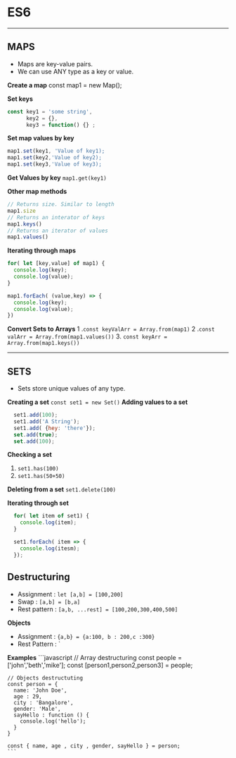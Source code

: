 # ES6
<hr>

## MAPS

* Maps are key-value pairs.
* We can use ANY type as a key or value.

**Create a map**
const map1 = new Map();

**Set keys**
```javascript
const key1 = 'some string',
      key2 = {},
      key3 = function() {} ;
```
**Set map values by key**
```javascript
map1.set(key1, 'Value of key1);
map1.set(key2,'Value of key2);
map1.set(key3,'Value of key3);
```
**Get Values by key**
`map1.get(key1)`

**Other map methods**
```javascript
// Returns size. Similar to length
map1.size
// Returns an interator of keys
map1.keys() 
// Returns an iterator of values
map1.values()
```
**Iterating through maps**
```javascript
for( let [key,value] of map1) {
  console.log(key);
  console.log(value);
}

map1.forEach( (value,key) => {
  console.log(key);
  console.log(value);
})
```

**Convert Sets to Arrays**
1 .`const keyValArr = Array.from(map1)`
2 .`const valArr = Array.from(map1.values())`
3. `const keyArr = Array.from(map1.keys())`

<hr>

## SETS

* Sets store unique values of any type.

**Creating a set**
`const set1 = new Set()`
**Adding values to a set**
```javascript
  set1.add(100);
  set1.add('A String');
  set1.add( {hey: 'there'});
  set.add(true);
  set.add(100);
```
**Checking a set**
1. `set1.has(100)`
2. `set1.has(50+50)`

**Deleting from a set**
`set1.delete(100)`

**Iterating through set**
```javascript
  for( let item of set1) {
    console.log(item);
  }

  set1.forEach( item => {
    console.log(itesm);
  });
```

## Destructuring

 * Assignment   : `let [a,b] = [100,200]`
 * Swap         : `[a,b] = [b,a]`
 * Rest pattern : `[a,b, ...rest] = [100,200,300,400,500]`
 
 **Objects**
 * Assignment : `{a,b} = {a:100, b : 200,c :300}`
 * Rest Pattern : `

 **Examples**
    ```javascript
    // Array destructuring
    const people = ['john','beth','mike'];
    const [person1,person2,person3] = people;

    // Objects destructuting
    const person = {
      name: 'John Doe',
      age : 29,
      city : 'Bangalore',
      gender: 'Male',
      sayHello : function () {
        console.log('hello');
      }
    }

    const { name, age , city , gender, sayHello } = person;
    ```